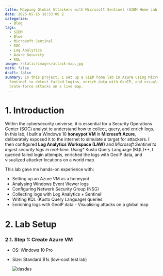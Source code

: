 ```yaml
---
title: Mapping Global Attackers with Microsoft Sentinel (SIEM Home Lab Project)
date: 2025-05-15 18:53:00 Z
categories:
  - Blog
tags:
  - SIEM
  - Blue
  - Microsoft Sentinel
  - SOC
  - Log Analytics
  - Azure Security
  - KQL
image: /static/images/attack-map.jpg
math: false
draft: false
summary: In this project, I set up a SIEM home lab in Azure using Microsoft
  Sentinel to detect failed logins, enrich data with GeoIP, and visualize global
  brute-force attacks on a live map.
---
```

# 1. Introduction

Within the cybersecurity universe, it is essential for a Security Operations Center (SOC) analyst to understand how to collect, query, and enrich logs. In this lab, I built a Windows 10 **honeypot VM** in **Microsoft Azure**, deliberately exposed it to the internet to simulate a target for attackers. I then configured **Log Analytics Workspace (LAW)** and **Microsoft Sentinel* to ingest security logs in real-time. Using** Kusto Query Language (KQL)\*\*, I queried failed login attempts, enriched the logs with GeoIP data, and visualized attacker locations on a world map. 

This lab gave me hands-on experience with: 

* Setting up an Azure VM as a honeypot 
* Analysing Windows Event Viewer logs 
* Configuring Network Security Group (NSG) 
* Collecting logs with Log Analytics + Sentinel 
* Writing KQL (Kusto Query Language) queries 
* Enriching logs with GeoIP data - Visualising attacks on a global map

# 2. Lab Setup

### 2.1. Step 1: Create Azure VM

* OS: Windows 10 Pro
* Size: Standard B1s (low-cost test lab)

  ![dasdas](/static/images/screenshot-2025-09-08-181853.png "asdasdas")
